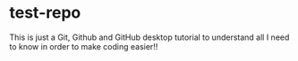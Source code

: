 # test-repo
 This is just a Git, Github and GitHub desktop tutorial to understand all I need to know in order to make coding easier!!
